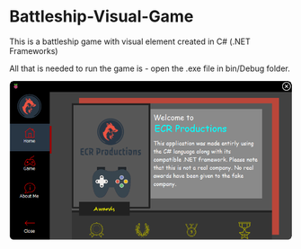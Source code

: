 # Battleship-Visual-Game
This is a battleship game with visual element created in C# (.NET Frameworks)

All that is needed to run the game is - open the .exe file in bin/Debug folder.

![Image of Form](/images/FormHome.png)
